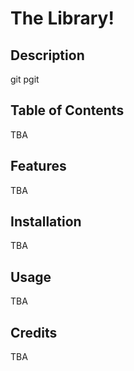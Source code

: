 # The Library!

## Description

git pgit 
## Table of Contents

TBA

## Features

TBA


## Installation

TBA

## Usage

TBA

## Credits

TBA